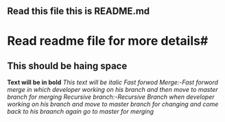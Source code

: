 ## Read this file this is README.md ##
# Read readme file for more details#
## This should be haing space ##
**Text will be in bold**
*This text will be italic*
*Fast forwod Merge:-Fast forword merge in which developer working on his branch and then move to master branch for merging*
*Recursive branch:-Recursive Branch when developer working on his branch and move to master branch for changing and come back to his braanch again go to master for merging*
